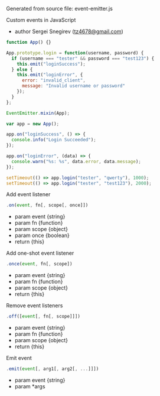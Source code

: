 Generated from source file: event-emitter.js

Custom events in JavaScript
 * author Sergei Snegirev (tz4678@gmail.com)

```javascript
function App() {}

App.prototype.login = function(username, password) {
  if (username === "tester" && password === "test123") {
    this.emit("loginSuccess");
  } else {
    this.emit("loginError", {
      error: "invalid_client", 
      message: "Invalid username or password"
    });
  }
};

EventEmitter.mixin(App);

var app = new App();

app.on("loginSuccess", () => {
  console.info("Login Succeeded");
});

app.on("loginError", (data) => {
  console.warn("%s: %s", data.error, data.message);
});

setTimeout(() => app.login("tester", "qwerty"), 1000);
setTimeout(() => app.login("tester", "test123"), 2000);
```

Add event listener

```javascript
.on(event, fn[, scope[, once]])
```

 * param event {string}
 * param fn {function}
 * param scope {object}
 * param once {boolean}
 * return {this}

Add one-shot event listener

```javascript
.once(event, fn[, scope])
```

 * param event {string}
 * param fn {function}
 * param scope {object}
 * return {this}

Remove event listeners

```javascript
.off([event[, fn[, scope]]])
```

 * param event {string}
 * param fn {function}
 * param scope {object}
 * return {this}

Emit event

```javascript
.emit(event[, arg1[, arg2[, ...]]])
```

 * param event {string}
 * param *args
